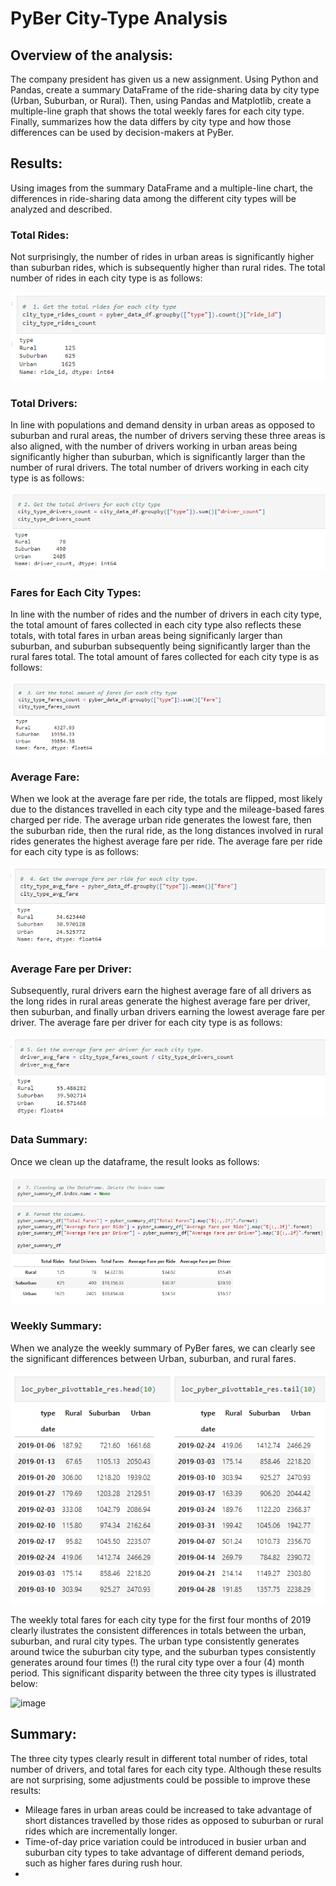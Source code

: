 # PyBer City-Type Analysis

## Overview of the analysis:

The company president has given us a new assignment. Using Python and Pandas, create a summary DataFrame of the ride-sharing data by city type (Urban, Suburban, or Rural). Then, using Pandas and Matplotlib, create a multiple-line graph that shows the total weekly fares for each city type. Finally, summarizes how the data differs by city type and how those differences can be used by decision-makers at PyBer.

## Results:
Using images from the summary DataFrame and a multiple-line chart, the differences in ride-sharing data among the different city types will be analyzed and described.

### Total Rides:
Not surprisingly, the number of rides in urban areas is significantly higher than suburban rides, which is subsequently higher than rural rides. The total number of rides in each city type is as follows:

![image](https://github.com/DeryaOkulda2012/PyBer_Analysis-/blob/09fa7ba9b176efa1e06233790109d70d927f590e/Analysis/Fig1_Total_rides_for_each_city_type.png)

### Total Drivers:
In line with populations and demand density in urban areas as opposed to suburban and rural areas, the number of drivers serving these three areas is also aligned, with the number of drivers working in urban areas being significantly higher than suburban, which is significantly larger than the number of rural drivers. The total number of drivers working in each city type is as follows:

![image](https://github.com/DeryaOkulda2012/PyBer_Analysis-/blob/1b686509601436786debf4efd1565d28f22a4984/Analysis/Fig2_Total_drivers_for_each_city_type.png)

### Fares for Each City Types:
In line with the number of rides and the number of drivers in each city type, the total amount of fares collected in each city type also reflects these totals, with total fares in urban areas being significanly larger than suburban, and suburban subsequently being significantly larger than the rural fares total. The total amount of fares collected for each city type is as follows:

![image](https://github.com/DeryaOkulda2012/PyBer_Analysis-/blob/625bd50f1666f36803cc5c1da2ca65b561e697ff/Analysis/Fig3_Total_fares_for_each_city_type.png)

### Average Fare:
When we look at the average fare per ride, the totals are flipped, most likely due to the distances travelled in each city type and the mileage-based fares charged per ride. The average urban ride generates the lowest fare, then the suburban ride, then the rural ride, as the long distances involved in rural rides generates the highest average fare per ride. The average fare per ride for each city type is as follows:

![image](https://github.com/DeryaOkulda2012/PyBer_Analysis-/blob/625bd50f1666f36803cc5c1da2ca65b561e697ff/Analysis/Fig4_Average_fare_per_ride_for_each_city_type.png)

### Average Fare per Driver:
Subsequently, rural drivers earn the highest average fare of all drivers as the long rides in rural areas generate the highest average fare per driver, then suburban, and finally urban drivers earning the lowest average fare per driver. The average fare per driver for each city type is as follows:

![image](https://github.com/DeryaOkulda2012/PyBer_Analysis-/blob/625bd50f1666f36803cc5c1da2ca65b561e697ff/Analysis/Fig5_Average_fare_per_driver_for_each_city_type.png)

### Data Summary:
Once we clean up the dataframe, the result looks as follows:

![image](https://github.com/DeryaOkulda2012/PyBer_Analysis-/blob/625bd50f1666f36803cc5c1da2ca65b561e697ff/Analysis/Fig6_PyBer_Summary_DataFrame_Formatted.png)

### Weekly Summary:
When we analyze the weekly summary of PyBer fares, we can clearly see the significant differences between Urban, suburban, and rural fares.

![image](https://github.com/DeryaOkulda2012/PyBer_Analysis-/blob/c2dba5066746e913b9bfef67987bf8cfe5e92d8f/Analysis/Fig7_PyBer_FareSummary_Pivot.png)

The weekly total fares for each city type for the first four months of 2019 clearly ilustrates the consistent differences in totals between the urban, suburban, and rural city types. The urban type consistently generates around twice the suburban city type, and the suburban types consistently generates around four times (!) the rural city type over a four (4) month period. This significant disparity between the three city types is illustrated below:

![image](https://user-images.githubusercontent.com/93683791/145460599-a7b3831b-ed36-4555-ba3d-f09d4d6e5ead.png)

## Summary:
The three city types clearly result in different total number of rides, total number of drivers, and total fares for each city type. Although these results are not surprising, some adjustments could be possible to improve these results:

* Mileage fares in urban areas could be increased to take advantage of short distances travelled by those rides as opposed to suburban or rural rides which are incrementally longer.
* Time-of-day price variation could be introduced in busier urban and suburban city types to take advantage of different demand periods, such as higher fares during rush hour.
* 
